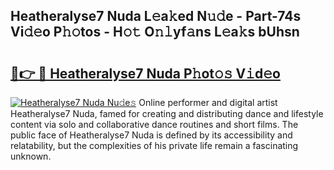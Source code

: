 ## Heatheralyse7 Nuda L𝚎a𝚔ed N𝚞𝚍e - Part-74s Vi𝚍𝚎o P𝚑𝚘tos - H𝚘𝚝 O𝚗𝚕yf𝚊ns L𝚎a𝚔s bUhsn

# <h2><a href="http://kfedta3.oniu.top/?m=Heatheralyse7+Nuda">🔗👉 🔴 Heatheralyse7 Nuda P𝚑ot𝚘𝚜 V𝚒d𝚎o</a></h2>

[![Heatheralyse7 Nuda Nu𝚍e𝚜](https://i.imgur.com/0qMVB7G.gif)](http://kfedta3.oniu.top/?m=Heatheralyse7+Nuda)
Online performer and digital artist Heatheralyse7 Nuda, famed for creating and distributing dance and lifestyle content via solo and collaborative dance routines and short films. The public face of Heatheralyse7 Nuda is defined by its accessibility and relatability, but the complexities of his private life remain a fascinating unknown.  
